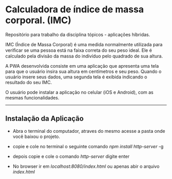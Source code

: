 # Calculadora de índice de massa corporal. (IMC)
Repositório para trabalho da disciplina tópicos - aplicações híbridas.

IMC (Índice de Massa Corporal) é uma medida normalmente utilizada para veriﬁcar se uma pessoa está na faixa correta do seu peso ideal. Ele é calculado pela divisão da massa do indivíduo pelo quadrado de sua altura. 

A PWA desenvolvida consiste em uma aplicação que apresenta uma tela para que o usuário insira sua altura em centímetros e seu peso.  Quando o usuário insere seus dados, uma segunda tela é exibida indicando o resultado do seu IMC.

O usuário pode instalar a aplicação no celular (iOS e Android), com as mesmas funcionalidades. 

------


## Instalação da Aplicação

* Abra o terminal do computador, atraves do mesmo acesse a pasta onde você baixou o projeto.

* copie e cole no terminal o seguinte comando _npm install http-server_ -g

* depois copie e cole o comando _http-server_ digite enter

* No browser ir em _localhost:8080/index.html_ ou apenas abir  o arquivo _index.html_
